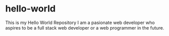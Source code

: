 # hello-world
This is my Hello World Repository
I am a pasionate web developer who aspires to be a full stack web developer or a web programmer in the future.
